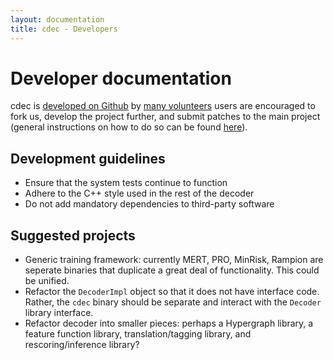 ```yaml
---
layout: documentation
title: cdec - Developers
---
```

# Developer documentation

cdec is [developed on Github](http://github.com/redpony/cdec) by [many volunteers](contributors.html) users are encouraged to fork us, develop the project further, and submit patches to the main project (general instructions on how to do so can be found [here](http://git-scm.com/book/ch5-2.html#Public-Small-Project)).

## Development guidelines
* Ensure that the system tests continue to function
* Adhere to the C++ style used in the rest of the decoder
* Do not add mandatory dependencies to third-party software

## Suggested projects
* Generic training framework: currently MERT, PRO, MinRisk, Rampion are seperate binaries that duplicate a great deal of functionality. This could be unified.
* Refactor the `DecoderImpl` object so that it does not have interface code. Rather, the `cdec` binary should be separate and interact with the `Decoder` library interface.
* Refactor decoder into smaller pieces: perhaps a Hypergraph library, a feature function library, translation/tagging library, and rescoring/inference library?

